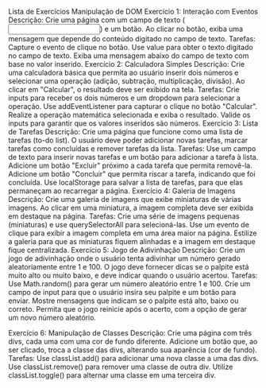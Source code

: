 Lista de Exercícios Manipulação de DOM
Exercício 1: Interação com Eventos
Descrição: Crie uma página com um campo de texto (<input type="text">) e um botão. Ao clicar no botão, exiba uma mensagem que depende do conteúdo digitado no campo de texto.
Tarefas:
Capture o evento de clique no botão.
Use value para obter o texto digitado no campo de texto.
Exiba uma mensagem abaixo do campo de texto com base no valor inserido.
Exercício 2: Calculadora Simples
Descrição: Crie uma calculadora básica que permita ao usuário inserir dois números e selecionar uma operação (adição, subtração, multiplicação, divisão). Ao clicar em "Calcular", o resultado deve ser exibido na tela.
Tarefas:
Crie inputs para receber os dois números e um dropdown para selecionar a operação.
Use addEventListener para capturar o clique no botão "Calcular".
Realize a operação matemática selecionada e exiba o resultado.
Valide os inputs para garantir que os valores inseridos são números.
Exercício 3: Lista de Tarefas
Descrição: Crie uma página que funcione como uma lista de tarefas (to-do list). O usuário deve poder adicionar novas tarefas, marcar tarefas como concluídas e remover tarefas da lista.
Tarefas:
Use um campo de texto para inserir novas tarefas e um botão para adicionar a tarefa à lista.
Adicione um botão "Excluir" próximo a cada tarefa que permita removê-la.
Adicione um botão "Concluir" que permita riscar a tarefa, indicando que foi concluída.
Use localStorage para salvar a lista de tarefas, para que elas permaneçam ao recarregar a página.
Exercício 4: Galeria de Imagens
Descrição: Crie uma galeria de imagens que exibe miniaturas de várias imagens. Ao clicar em uma miniatura, a imagem completa deve ser exibida em destaque na página.
Tarefas:
Crie uma série de imagens pequenas (miniaturas) e use querySelectorAll para selecioná-las.
Use um evento de clique para exibir a imagem completa em uma área maior na página.
Estilize a galeria para que as miniaturas fiquem alinhadas e a imagem em destaque fique centralizada.
Exercício 5: Jogo de Adivinhação
Descrição: Crie um jogo de adivinhação onde o usuário tenta adivinhar um número gerado aleatoriamente entre 1 e 100. O jogo deve fornecer dicas se o palpite está muito alto ou muito baixo, e deve indicar quando o usuário acertou.
Tarefas:
Use Math.random() para gerar um número aleatório entre 1 e 100.
Crie um campo de input para que o usuário insira seu palpite e um botão para enviar.
Mostre mensagens que indicam se o palpite está alto, baixo ou correto.
Permita que o jogo reinicie após o acerto, com a opção de gerar um novo número aleatório.

Exercício 6: Manipulação de Classes
Descrição: Crie uma página com três divs, cada uma com uma cor de fundo diferente. Adicione um botão que, ao ser clicado, troca a classe das divs, alterando sua aparência (cor de fundo).
Tarefas:
Use classList.add() para adicionar uma nova classe a uma das divs.
Use classList.remove() para remover uma classe de outra div.
Utilize classList.toggle() para alternar uma classe em uma terceira div.
